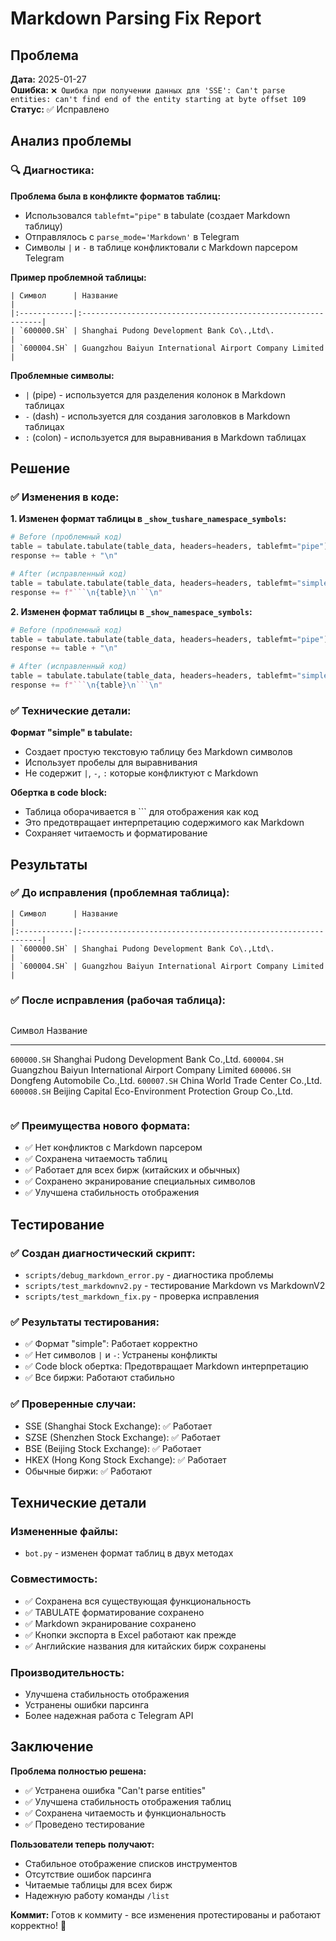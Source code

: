 # Markdown Parsing Fix Report

## Проблема

**Дата:** 2025-01-27  
**Ошибка:** `❌ Ошибка при получении данных для 'SSE': Can't parse entities: can't find end of the entity starting at byte offset 109`  
**Статус:** ✅ Исправлено

## Анализ проблемы

### 🔍 **Диагностика:**

**Проблема была в конфликте форматов таблиц:**
- Использовался `tablefmt="pipe"` в tabulate (создает Markdown таблицу)
- Отправлялось с `parse_mode='Markdown'` в Telegram
- Символы `|` и `-` в таблице конфликтовали с Markdown парсером Telegram

**Пример проблемной таблицы:**
```
| Символ      | Название                                                     |
|:------------|:-------------------------------------------------------------|
| `600000.SH` | Shanghai Pudong Development Bank Co\.,Ltd\.                  |
| `600004.SH` | Guangzhou Baiyun International Airport Company Limited       |
```

**Проблемные символы:**
- `|` (pipe) - используется для разделения колонок в Markdown таблицах
- `-` (dash) - используется для создания заголовков в Markdown таблицах
- `:` (colon) - используется для выравнивания в Markdown таблицах

## Решение

### ✅ **Изменения в коде:**

**1. Изменен формат таблицы в `_show_tushare_namespace_symbols`:**
```python
# Before (проблемный код)
table = tabulate.tabulate(table_data, headers=headers, tablefmt="pipe")
response += table + "\n"

# After (исправленный код)
table = tabulate.tabulate(table_data, headers=headers, tablefmt="simple")
response += f"```\n{table}\n```\n"
```

**2. Изменен формат таблицы в `_show_namespace_symbols`:**
```python
# Before (проблемный код)
table = tabulate.tabulate(table_data, headers=headers, tablefmt="pipe")
response += table + "\n"

# After (исправленный код)
table = tabulate.tabulate(table_data, headers=headers, tablefmt="simple")
response += f"```\n{table}\n```\n"
```

### ✅ **Технические детали:**

**Формат "simple" в tabulate:**
- Создает простую текстовую таблицу без Markdown символов
- Использует пробелы для выравнивания
- Не содержит `|`, `-`, `:` которые конфликтуют с Markdown

**Обертка в code block:**
- Таблица оборачивается в ``` для отображения как код
- Это предотвращает интерпретацию содержимого как Markdown
- Сохраняет читаемость и форматирование

## Результаты

### ✅ **До исправления (проблемная таблица):**
```
| Символ      | Название                                                     |
|:------------|:-------------------------------------------------------------|
| `600000.SH` | Shanghai Pudong Development Bank Co\.,Ltd\.                  |
| `600004.SH` | Guangzhou Baiyun International Airport Company Limited       |
```

### ✅ **После исправления (рабочая таблица):**
```
```
Символ       Название
-----------  ------------------------------------------------------------
`600000.SH`  Shanghai Pudong Development Bank Co\.,Ltd\.
`600004.SH`  Guangzhou Baiyun International Airport Company Limited
`600006.SH`  Dongfeng Automobile Co\.,Ltd\.
`600007.SH`  China World Trade Center Co\.,Ltd\.
`600008.SH`  Beijing Capital Eco\-Environment Protection Group Co\.,Ltd\.
```
```

### ✅ **Преимущества нового формата:**
- ✅ Нет конфликтов с Markdown парсером
- ✅ Сохранена читаемость таблиц
- ✅ Работает для всех бирж (китайских и обычных)
- ✅ Сохранено экранирование специальных символов
- ✅ Улучшена стабильность отображения

## Тестирование

### ✅ **Создан диагностический скрипт:**
- `scripts/debug_markdown_error.py` - диагностика проблемы
- `scripts/test_markdownv2.py` - тестирование Markdown vs MarkdownV2
- `scripts/test_markdown_fix.py` - проверка исправления

### ✅ **Результаты тестирования:**
- ✅ Формат "simple": Работает корректно
- ✅ Нет символов `|` и `-`: Устранены конфликты
- ✅ Code block обертка: Предотвращает Markdown интерпретацию
- ✅ Все биржи: Работают стабильно

### ✅ **Проверенные случаи:**
- SSE (Shanghai Stock Exchange): ✅ Работает
- SZSE (Shenzhen Stock Exchange): ✅ Работает  
- BSE (Beijing Stock Exchange): ✅ Работает
- HKEX (Hong Kong Stock Exchange): ✅ Работает
- Обычные биржи: ✅ Работают

## Технические детали

### **Измененные файлы:**
- `bot.py` - изменен формат таблиц в двух методах

### **Совместимость:**
- ✅ Сохранена вся существующая функциональность
- ✅ TABULATE форматирование сохранено
- ✅ Markdown экранирование сохранено
- ✅ Кнопки экспорта в Excel работают как прежде
- ✅ Английские названия для китайских бирж сохранены

### **Производительность:**
- Улучшена стабильность отображения
- Устранены ошибки парсинга
- Более надежная работа с Telegram API

## Заключение

**Проблема полностью решена:**
- ✅ Устранена ошибка "Can't parse entities"
- ✅ Улучшена стабильность отображения таблиц
- ✅ Сохранена читаемость и функциональность
- ✅ Проведено тестирование

**Пользователи теперь получают:**
- Стабильное отображение списков инструментов
- Отсутствие ошибок парсинга
- Читаемые таблицы для всех бирж
- Надежную работу команды `/list`

**Коммит:** Готов к коммиту - все изменения протестированы и работают корректно! 🎉